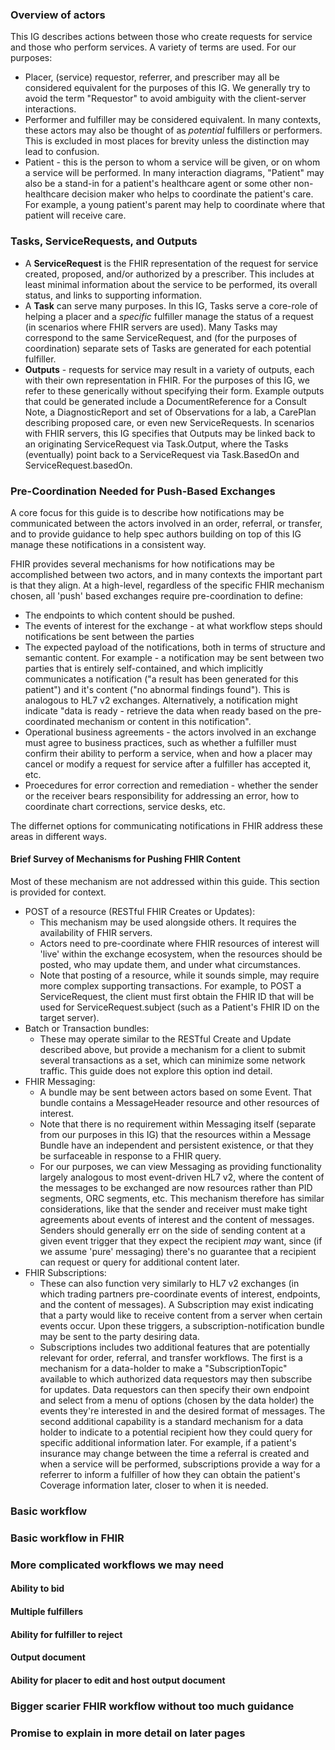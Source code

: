 ### Overview of actors

This IG describes actions between those who create requests for service and those who perform services. A variety of terms are used. For our purposes:

* Placer, (service) requestor, referrer, and prescriber may all be considered equivalent for the purposes of this IG. We generally try to avoid the term "Requestor" to avoid ambiguity with the client-server interactions. 
* Performer and fulfiller may be considered equivalent. In many contexts, these actors may also be thought of as *potential* fulfillers or performers. This is excluded in most places for brevity unless the distinction may lead to confusion.
* Patient - this is the person to whom a service will be given, or on whom a service will be performed. In many interaction diagrams, "Patient" may also be a stand-in for a patient's healthcare agent or some other non-healthcare decision maker who helps to coordinate the patient's care. For example, a young patient's parent may help to coordinate where that patient will receive care. 

### Tasks, ServiceRequests, and Outputs
* A **ServiceRequest** is the FHIR representation of the request for service created, proposed, and/or authorized by a prescriber. This includes at least minimal information about the service to be performed, its overall status, and links to supporting information.
* A **Task** can serve many purposes. In this IG, Tasks serve a core-role of helping a placer and a _specific_ fulfiller manage the status of a request (in scenarios where FHIR servers are used). Many Tasks may correspond to the same ServiceRequest, and (for the purposes of coordination) separate sets of Tasks are generated for each potential fulfiller.  
* **Outputs** - requests for service may result in a variety of outputs, each with their own representation in FHIR. For the purposes of this IG, we refer to these generically without specifying their form. Example outputs that could be generated include a DocumentReference for a Consult Note, a DiagnosticReport and set of Observations for a lab, a CarePlan describing proposed care, or even new ServiceRequests. In scenarios with FHIR servers, this IG specifies that Outputs may be linked back to an originating ServiceRequest via Task.Output, where the Tasks (eventually) point back to a ServiceRequest via Task.BasedOn and ServiceRequest.basedOn.

### Pre-Coordination Needed for Push-Based Exchanges
A core focus for this guide is to describe how notifications may be communicated between the actors involved in an order, referral, or transfer, and to provide guidance to help spec authors building on top of this IG manage these notifications in a consistent way.

FHIR provides several mechanisms for how notifications may be accomplished between two actors, and in many contexts the important part is that they align. At a high-level, regardless of the specific FHIR mechanism chosen, all 'push' based exchanges require pre-coordination to define:
* The endpoints to which content should be pushed.
* The events of interest for the exchange - at what workflow steps should notifications be sent between the parties
* The expected payload of the notifications, both in terms of structure and semantic content. For example - a notification may be sent between two parties that is entirely self-contained, and which implicitly communicates a notification ("a result has been generated for this patient") and it's content ("no abnormal findings found"). This is analogous to HL7 v2 exchanges. Alternatively, a notification might indicate "data is ready - retrieve the data when ready based on the pre-coordinated mechanism or content in this notification".   
* Operational business agreements - the actors involved in an exchange must agree to business practices, such as whether a fulfiller must confirm their ability to perform a service, when and how a placer may cancel or modify a request for service after a fulfiller has accepted it, etc. 
* Proecedures for error correction and remediation - whether the sender or the receiver bears responsibility for addressing an error, how to coordinate chart corrections, service desks, etc. 

The differnet options for communicating notifications in FHIR address these areas in different ways. 

#### Brief Survey of Mechanisms for Pushing FHIR Content 
Most of these mechanism are not addressed within this guide. This section is provided for context.
* POST of a resource (RESTful FHIR Creates or Updates):
  + This mechanism may be used alongside others. It requires the availability of FHIR servers.
  + Actors need to pre-coordinate where FHIR resources of interest will 'live' within the exchange ecosystem, when the resources should be posted, who may update them, and under what circumstances.
  + Note that posting of a resource, while it sounds simple, may require more complex supporting transactions. For example, to POST a ServiceRequest, the client must first obtain the FHIR ID that will be used for ServiceRequest.subject (such as a Patient's FHIR ID on the target server).
* Batch or Transaction bundles:
  + These may operate similar to the RESTful Create and Update described above, but provide a mechanism for a client to submit several transactions as a set, which can minimize some network traffic. This guide does not explore this option ind detail.
* FHIR Messaging:
  + A bundle may be sent between actors based on some Event. That bundle contains a MessageHeader resource and other resources of interest.
  + Note that there is no requirement within Messaging itself (separate from our purposes in this IG) that the resources within a Message Bundle have an independent and persistent existence, or that they be surfaceable in response to a FHIR query.
  + For our purposes, we can view Messaging as providing functionality largely analogous to most event-driven HL7 v2, where the content of the messages to be exchanged are now resources rather than PID segments, ORC segments, etc. This mechanism therefore has similar considerations, like that the sender and receiver must make tight agreements about events of interest and the content of messages. Senders should generally err on the side of sending content at a given event trigger that they expect the recipient *may* want, since (if we assume 'pure' messaging) there's no guarantee that a recipient can request or query for additional content later.
* FHIR Subscriptions:
  + These can also function very similarly to HL7 v2 exchanges (in which trading partners pre-coordinate events of interest, endpoints, and the content of messages). A Subscription may exist indicating that a party would like to receive content from a server when certain events occur. Upon these triggers, a subscription-notification bundle may be sent to the party desiring data.
  + Subscriptions includes two additional features that are potentially relevant for order, referral, and transfer workflows. The first is a mechanism for a data-holder to make a "SubscriptionTopic" available to which authorized data requestors may then subscribe for updates. Data requestors can then specify their own endpoint and select from a menu of options (chosen by the data holder) the events they're interested in and the desired format of messages. The second additional capability is a standard mechanism for a data holder to indicate to a potential recipient how they could query for specific additional information later. For example, if a patient's insurance may change between the time a referral is created and when a service will be performed, subscriptions provide a way for a referrer to inform a fulfiller of how they can obtain the patient's Coverage information later, closer to when it is needed.    
  
### Basic workflow

### Basic workflow in FHIR

### More complicated workflows we may need

#### Ability to bid

#### Multiple fulfillers

#### Ability for fulfiller to reject

#### Output document

#### Ability for placer to edit and host output document

### Bigger scarier FHIR workflow without too much guidance

### Promise to explain in more detail on later pages
